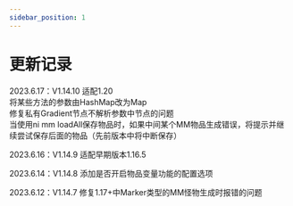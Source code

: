 ```yaml
---
sidebar_position: 1
---
```


# 更新记录

2023.6.17：V1.14.10 适配1.20
</br>        将某些方法的参数由HashMap改为Map
</br>        修复私有Gradient节点不解析参数中节点的问题
</br>        当使用ni mm loadAll保存物品时，如果中间某个MM物品生成错误，将提示并继续尝试保存后面的物品（先前版本中将中断保存）


2023.6.16：V1.14.9 适配早期版本1.16.5


2023.6.14：V1.14.8 添加是否开启物品变量功能的配置选项


2023.6.12：V1.14.7 修复1.17+中Marker类型的MM怪物生成时报错的问题